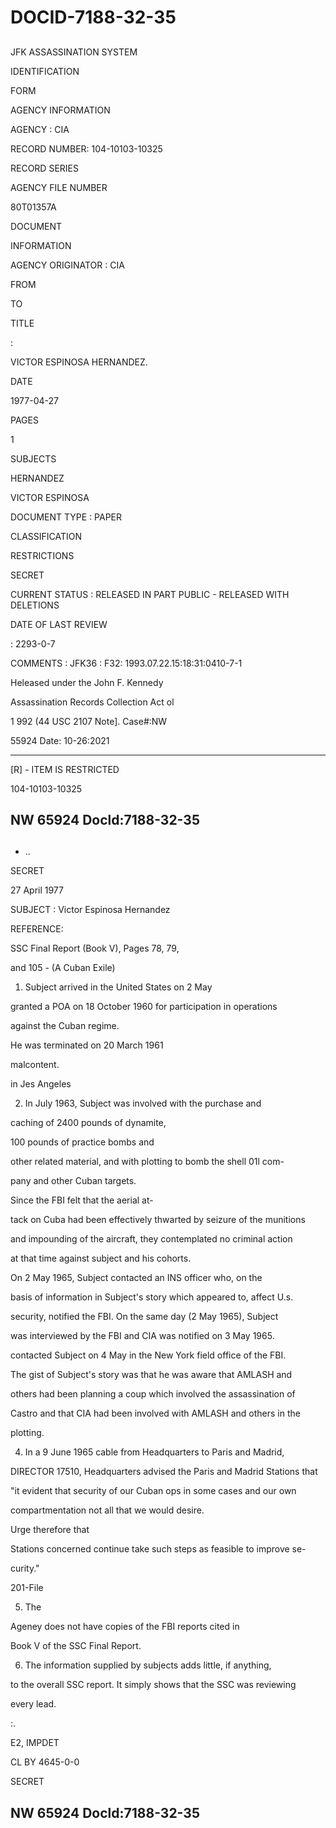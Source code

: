 # DOCID-7188-32-35

##
JFK ASSASSINATION SYSTEM

IDENTIFICATION

FORM

AGENCY INFORMATION

AGENCY : CIA

RECORD NUMBER: 104-10103-10325

RECORD SERIES

AGENCY FILE NUMBER

80T01357A

DOCUMENT

INFORMATION

AGENCY ORIGINATOR : CIA

FROM

TO

TITLE

:

VICTOR ESPINOSA HERNANDEZ.

DATE

1977-04-27

PAGES

1

SUBJECTS

HERNANDEZ

VICTOR ESPINOSA

DOCUMENT TYPE : PAPER

CLASSIFICATION

RESTRICTIONS

SECRET

CURRENT STATUS : RELEASED IN PART PUBLIC - RELEASED WITH DELETIONS

DATE OF LAST REVIEW

: 2293-0-7

COMMENTS : JFK36 : F32: 1993.07.22.15:18:31:0410-7-1

Heleased under the John F. Kennedy

Assassination Records Collection Act ol

1 992 (44 USC 2107 Note]. Case#:NW

55924 Date: 10-26:2021

- - - - - -

[R] - ITEM IS RESTRICTED

104-10103-10325

NW 65924 Docld:7188-32-35
---

##
* ..

SECRET

27 April 1977

SUBJECT : Victor Espinosa Hernandez

REFERENCE:

SSC Final Report (Book V), Pages 78, 79,

and 105 - (A Cuban Exile)

1. Subject arrived in the United States on 2 May

granted a POA on 18 October 1960 for participation in operations

against the Cuban regime.

He was terminated on 20 March 1961

malcontent.

in Jes Angeles

2. In July 1963, Subject was involved with the purchase and

caching of 2400 pounds of dynamite,

100 pounds of practice bombs and

other related material, and with plotting to bomb the shell 01l com-

pany and other Cuban targets.

Since the FBI felt that the aerial at-

tack on Cuba had been effectively thwarted by seizure of the munitions

and impounding of the aircraft, they contemplated no criminal action

at that time against subject and his cohorts.

On 2 May 1965, Subject contacted an INS officer who, on the

basis of information in Subject's story which appeared to, affect U.s.

security, notified the FBI. On the same day (2 May 1965), Subject

was interviewed by the FBI and CIA was notified on 3 May 1965.

contacted Subject on 4 May in the New York field office of the FBI.

The gist of Subject's story was that he was aware that AMLASH and

others had been planning a coup which involved the assassination of

Castro and that CIA had been involved with AMLASH and others in the

plotting.

4. In a 9 June 1965 cable from Headquarters to Paris and Madrid,

DIRECTOR 17510, Headquarters advised the Paris and Madrid Stations that

"it evident that security of our Cuban ops in some cases and our own

compartmentation not all that we would desire.

Urge therefore that

Stations concerned continue take such steps as feasible to improve se-

curity."

201-File

5. The

Ageney does not have copies of the FBI reports cited in

Book V of the SSC Final Report.

6. The information supplied by subjects adds little, if anything,

to the overall SSC report. It simply shows that the SSC was reviewing

every lead.

:.

E2, IMPDET

CL BY 4645-0-0

SECRET

NW 65924 Docld:7188-32-35
---

